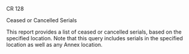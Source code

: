CR 128

Ceased or Cancelled Serials

This report provides a list of ceased or cancelled serials, based on the specified location. Note that this query includes serials in the specified location as well as any Annex location. 
